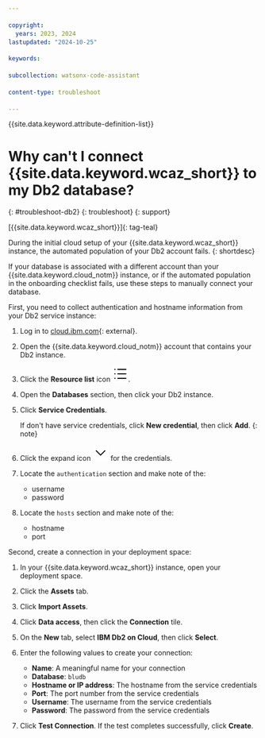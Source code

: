 ```yaml
---

copyright:
  years: 2023, 2024
lastupdated: "2024-10-25"

keywords:

subcollection: watsonx-code-assistant

content-type: troubleshoot

---
```



{{site.data.keyword.attribute-definition-list}}

# Why can't I connect {{site.data.keyword.wcaz_short}} to my Db2 database?
{: #troubleshoot-db2}
{: troubleshoot}
{: support}

[{{site.data.keyword.wcaz_short}}]{: tag-teal}

During the initial cloud setup of your {{site.data.keyword.wcaz_short}} instance, the automated population of your Db2 account fails.
{: shortdesc}

If your database is associated with a different account than your {{site.data.keyword.cloud_notm}} instance, or if the automated population in the onboarding checklist fails, use these steps to manually connect your database.

First, you need to collect authentication and hostname information from your Db2 service instance:

1. Log in to [cloud.ibm.com](https://cloud.ibm.com/){: external}.

1. Open the {{site.data.keyword.cloud_notm}} account that contains your Db2 instance.

1. Click the **Resource list** icon ![Resource list](images/list.svg).

1. Open the **Databases** section, then click your Db2 instance.

1. Click **Service Credentials**. 

   If don't have service credentials, click **New credential**, then click **Add**.
   {: note}

1. Click the expand icon ![Chevron down](images/chevron--down.svg) for the credentials.

1. Locate the `authentication` section and make note of the:

   - username
   - password

1. Locate the `hosts` section and make note of the:

   - hostname
   - port

Second, create a connection in your deployment space:

1. In your {{site.data.keyword.wcaz_short}} instance, open your deployment space.

1. Click the **Assets** tab.

1. Click **Import Assets**.

1. Click **Data access**, then click the **Connection** tile.

1. On the **New** tab, select **IBM Db2 on Cloud**, then click **Select**.

1. Enter the following values to create your connection:

    - **Name**: A meaningful name for your connection
    - **Database**: `bludb`
    - **Hostname or IP address**: The hostname from the service credentials
    - **Port**: The port number from the service credentials
    - **Username**: The username from the service credentials
    - **Password**: The password from the service credentials

1. Click **Test Connection**. If the test completes successfully, click **Create**.
